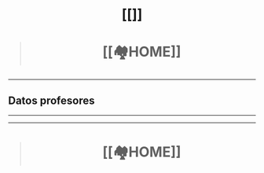 # <p align = "center">[[]]</p>

> # <p align = "center">[[🏘️HOME]]</p>

---
## Datos profesores 

---


---

> # <p align = "center">[[🏘️HOME]]</p>